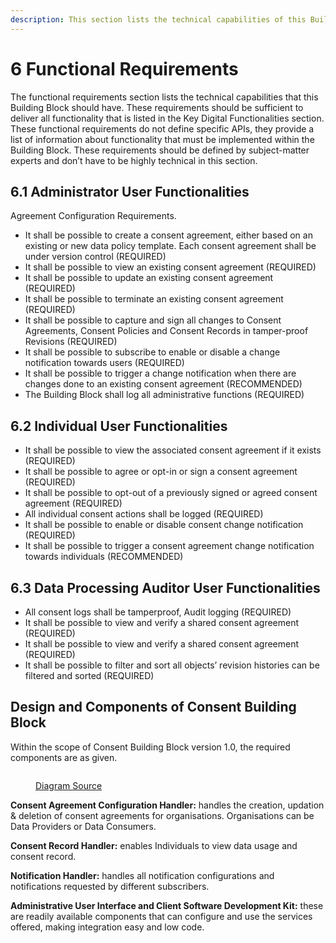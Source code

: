 ```yaml
---
description: This section lists the technical capabilities of this Building Block.
---
```


# 6 Functional Requirements

The functional requirements section lists the technical capabilities that this Building Block should have. These requirements should be sufficient to deliver all functionality that is listed in the Key Digital Functionalities section. These functional requirements do not define specific APIs, they provide a list of information about functionality that must be implemented within the Building Block. These requirements should be defined by subject-matter experts and don’t have to be highly technical in this section.

## 6.1 Administrator User Functionalities

Agreement Configuration Requirements.

* It shall be possible to create a consent agreement, either based on an existing or new data policy template. Each consent agreement shall be under version control (REQUIRED)
* It shall be possible to view an existing consent agreement (REQUIRED)
* It shall be possible to update an existing consent agreement (REQUIRED)
* It shall be possible to terminate an existing consent agreement (REQUIRED)
* It shall be possible to capture and sign all changes to Consent Agreements, Consent Policies and Consent Records in tamper-proof Revisions (REQUIRED)
* It shall be possible to subscribe to enable or disable a change notification towards users (REQUIRED)
* It shall be possible to trigger a change notification when there are changes done to an existing consent agreement (RECOMMENDED)
* The Building Block shall log all administrative functions (REQUIRED)

## 6.2 Individual User Functionalities

* It shall be possible to view the associated consent agreement if it exists (REQUIRED)
* It shall be possible to agree or opt-in or sign a consent agreement (REQUIRED)
* It shall be possible to opt-out of a previously signed or agreed consent agreement (REQUIRED)
* All individual consent actions shall be logged (REQUIRED)
* It shall be possible to enable or disable consent change notification (REQUIRED)
* It shall be possible to trigger a consent agreement change notification towards individuals (RECOMMENDED)

## 6.3 Data Processing Auditor User Functionalities

* All consent logs shall be tamperproof, Audit logging (REQUIRED)
* It shall be possible to view and verify a shared consent agreement (REQUIRED)
* It shall be possible to view and verify a shared consent agreement (REQUIRED)
* It shall be possible to filter and sort all objects’ revision histories can be filtered and sorted (REQUIRED)

## Design and Components of Consent Building Block

Within the scope of Consent Building Block version 1.0, the required components are as given. &#x20;

<figure><img src="images/consent-bb-components.png" alt=""><figcaption><p><a href="https://app.moqups.com/P01asyy7ba/view/page/aeb6c8723">Diagram Source</a></p></figcaption></figure>

**Consent Agreement Configuration Handler:** handles the creation, updation & deletion of consent agreements for organisations. Organisations can be Data Providers or Data Consumers.

**Consent Record Handler:** enables Individuals to view data usage and consent record.

**Notification Handler:** handles all notification configurations and notifications requested by different subscribers.

**Administrative User Interface and Client Software Development Kit:** these are readily available components that can configure and use the services offered, making integration easy and low code.
